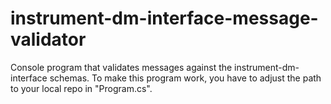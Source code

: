# instrument-dm-interface-message-validator
Console program that validates messages against the instrument-dm-interface schemas.
To make this program work, you have to adjust the path to your local repo in "Program.cs".
